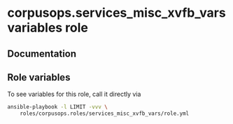# corpusops.services_misc_xvfb_vars variables role
## Documentation

## Role variables
To see variables for this role, call it directly via
```bash
ansible-playbook -l LIMIT -vvv \
    roles/corpusops.roles/services_misc_xvfb_vars/role.yml
```

